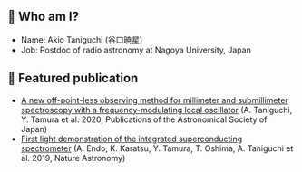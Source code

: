 ## :penguin: Who am I?

- Name: Akio Taniguchi (谷口暁星)
- Job: Postdoc of radio astronomy at Nagoya University, Japan

## :mag_right: Featured publication

- [A new off-point-less observing method for millimeter and submillimeter spectroscopy with a frequency-modulating local oscillator](https://doi.org/10.1093/pasj/psz121) (A. Taniguchi, Y. Tamura et al. 2020, Publications of the Astronomical Society of Japan)
- [First light demonstration of the integrated superconducting spectrometer](https://doi.org/10.1038/s41550-019-0850-8) (A. Endo, K. Karatsu, Y. Tamura, T. Oshima, A. Taniguchi et al. 2019, Nature Astronomy)
